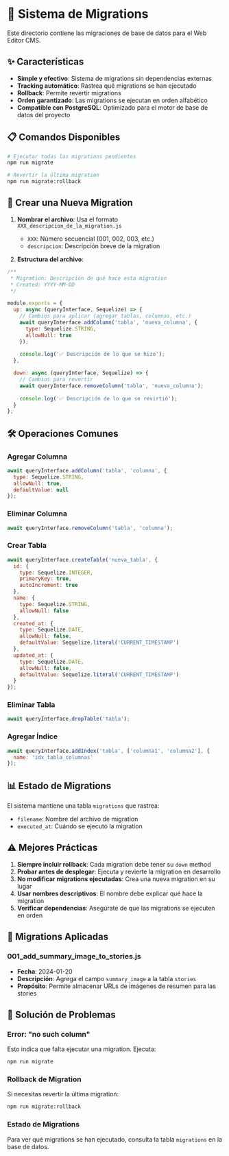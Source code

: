 # 🔄 Sistema de Migrations

Este directorio contiene las migraciones de base de datos para el Web Editor CMS.

## ✨ Características

- **Simple y efectivo**: Sistema de migrations sin dependencias externas
- **Tracking automático**: Rastrea qué migrations se han ejecutado
- **Rollback**: Permite revertir migrations
- **Orden garantizado**: Las migrations se ejecutan en orden alfabético
- **Compatible con PostgreSQL**: Optimizado para el motor de base de datos del proyecto

## 📋 Comandos Disponibles

```bash
# Ejecutar todas las migrations pendientes
npm run migrate

# Revertir la última migration
npm run migrate:rollback
```

## 📝 Crear una Nueva Migration

1. **Nombrar el archivo**: Usa el formato `XXX_descripcion_de_la_migration.js`
   - `XXX`: Número secuencial (001, 002, 003, etc.)
   - `descripcion`: Descripción breve de la migration

2. **Estructura del archivo**:
```javascript
/**
 * Migration: Descripción de qué hace esta migration
 * Created: YYYY-MM-DD
 */

module.exports = {
  up: async (queryInterface, Sequelize) => {
    // Cambios para aplicar (agregar tablas, columnas, etc.)
    await queryInterface.addColumn('tabla', 'nueva_columna', {
      type: Sequelize.STRING,
      allowNull: true
    });
    
    console.log('✅ Descripción de lo que se hizo');
  },

  down: async (queryInterface, Sequelize) => {
    // Cambios para revertir
    await queryInterface.removeColumn('tabla', 'nueva_columna');
    
    console.log('✅ Descripción de lo que se revirtió');
  }
};
```

## 🛠️ Operaciones Comunes

### Agregar Columna
```javascript
await queryInterface.addColumn('tabla', 'columna', {
  type: Sequelize.STRING,
  allowNull: true,
  defaultValue: null
});
```

### Eliminar Columna
```javascript
await queryInterface.removeColumn('tabla', 'columna');
```

### Crear Tabla
```javascript
await queryInterface.createTable('nueva_tabla', {
  id: {
    type: Sequelize.INTEGER,
    primaryKey: true,
    autoIncrement: true
  },
  name: {
    type: Sequelize.STRING,
    allowNull: false
  },
  created_at: {
    type: Sequelize.DATE,
    allowNull: false,
    defaultValue: Sequelize.literal('CURRENT_TIMESTAMP')
  },
  updated_at: {
    type: Sequelize.DATE,
    allowNull: false,
    defaultValue: Sequelize.literal('CURRENT_TIMESTAMP')
  }
});
```

### Eliminar Tabla
```javascript
await queryInterface.dropTable('tabla');
```

### Agregar Índice
```javascript
await queryInterface.addIndex('tabla', ['columna1', 'columna2'], {
  name: 'idx_tabla_columnas'
});
```

## 📊 Estado de Migrations

El sistema mantiene una tabla `migrations` que rastrea:
- `filename`: Nombre del archivo de migration
- `executed_at`: Cuándo se ejecutó la migration

## ⚠️ Mejores Prácticas

1. **Siempre incluir rollback**: Cada migration debe tener su `down` method
2. **Probar antes de desplegar**: Ejecuta y revierte la migration en desarrollo
3. **No modificar migrations ejecutadas**: Crea una nueva migration en su lugar
4. **Usar nombres descriptivos**: El nombre debe explicar qué hace la migration
5. **Verificar dependencias**: Asegúrate de que las migrations se ejecuten en orden

## 🚀 Migrations Aplicadas

### 001_add_summary_image_to_stories.js
- **Fecha**: 2024-01-20
- **Descripción**: Agrega el campo `summary_image` a la tabla `stories`
- **Propósito**: Permite almacenar URLs de imágenes de resumen para las stories

## 🔧 Solución de Problemas

### Error: "no such column"
Esto indica que falta ejecutar una migration. Ejecuta:
```bash
npm run migrate
```

### Rollback de Migration
Si necesitas revertir la última migration:
```bash
npm run migrate:rollback
```

### Estado de Migrations
Para ver qué migrations se han ejecutado, consulta la tabla `migrations` en la base de datos. 